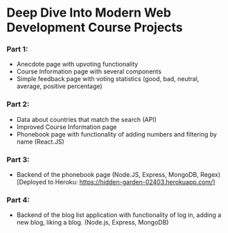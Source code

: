 # Deep Dive Into Modern Web Development Course Projects
### Part 1: 
- Anecdote page with upvoting functionality
- Course Information page with several components
- Simple feedback page with voting statistics (good, bad, neutral, average, positive percentage)

### Part 2:
- Data about countries that match the search (API)
- Improved Course Information page
- Phonebook page with functionality of adding numbers and filtering by name (React.JS)

### Part 3:
- Backend of the phonebook page (Node.JS, Express, MongoDB, Regex) [Deployed to Heroku: https://hidden-garden-02403.herokuapp.com/]

### Part 4:
- Backend of the blog list application with functionality of log in, adding a new blog, liking a blog. (Node.js, Express, MongoDB)
